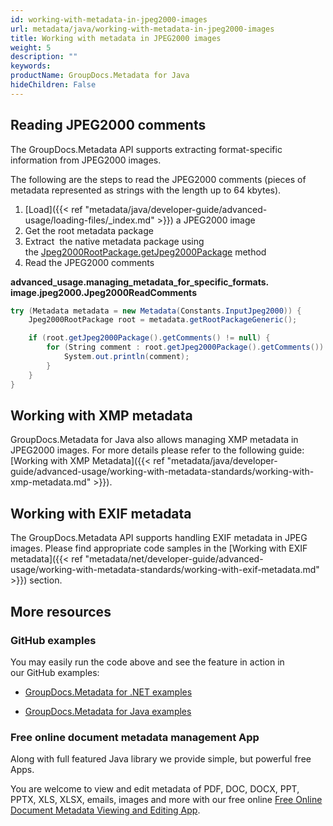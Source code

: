 ```yaml
---
id: working-with-metadata-in-jpeg2000-images
url: metadata/java/working-with-metadata-in-jpeg2000-images
title: Working with metadata in JPEG2000 images
weight: 5
description: ""
keywords: 
productName: GroupDocs.Metadata for Java
hideChildren: False
---
```

## Reading JPEG2000 comments

The GroupDocs.Metadata API supports extracting format-specific information from JPEG2000 images.

The following are the steps to read the JPEG2000 comments (pieces of metadata represented as strings with the length up to 64 kbytes).

1.  [Load]({{< ref "metadata/java/developer-guide/advanced-usage/loading-files/_index.md" >}}) a JPEG2000 image
2.  Get the root metadata package
3.  Extract  the native metadata package using the [Jpeg2000RootPackage.getJpeg2000Package](https://apireference.groupdocs.com/metadata/java/com.groupdocs.metadata.core/Jpeg2000RootPackage#getJpeg2000Package()) method
4.  Read the JPEG2000 comments

**advanced\_usage.managing\_metadata\_for\_specific\_formats.<WBR>image.jpeg2000.Jpeg2000ReadComments**

```csharp
try (Metadata metadata = new Metadata(Constants.InputJpeg2000)) {
	Jpeg2000RootPackage root = metadata.getRootPackageGeneric();

	if (root.getJpeg2000Package().getComments() != null) {
		for (String comment : root.getJpeg2000Package().getComments()) {
			System.out.println(comment);
		}
	}
}
```

## Working with XMP metadata

GroupDocs.Metadata for Java also allows managing XMP metadata in JPEG2000 images. For more details please refer to the following guide: [Working with XMP Metadata]({{< ref "metadata/java/developer-guide/advanced-usage/working-with-metadata-standards/working-with-xmp-metadata.md" >}}).

## Working with EXIF metadata

The GroupDocs.Metadata API supports handling EXIF metadata in JPEG images. Please find appropriate code samples in the [Working with EXIF metadata]({{< ref "metadata/net/developer-guide/advanced-usage/working-with-metadata-standards/working-with-exif-metadata.md" >}}) section.

## More resources

### GitHub examples

You may easily run the code above and see the feature in action in our GitHub examples:

*   [GroupDocs.Metadata for .NET examples](https://github.com/groupdocs-metadata/GroupDocs.Metadata-for-.NET)
    
*   [GroupDocs.Metadata for Java examples](https://github.com/groupdocs-metadata/GroupDocs.Metadata-for-Java)
    

### Free online document metadata management App

Along with full featured Java library we provide simple, but powerful free Apps.

You are welcome to view and edit metadata of PDF, DOC, DOCX, PPT, PPTX, XLS, XLSX, emails, images and more with our free online [Free Online Document Metadata Viewing and Editing App](https://products.groupdocs.app/metadata).
